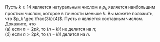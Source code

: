 Пусть $k \geq 14$ является натуральным числом и $p_k$ является наибольшим простым числом, 
которое в точности меньше $k$. Вы можете положить, что $p_k \geq \frac{3k}{4}$. 
Пусть $n$ является составным числом. Докажите, что
 <br/> (а)	если $n = 2pk$, то $(n-k)!$ не делится на $n$;
 <br/> (б)	если $n  >  2pk$, то $(n-k)!$ делится на $n$.